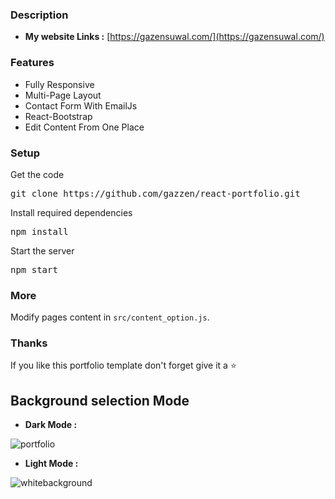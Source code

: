 ### Description

* **My website Links :**
[https://gazensuwal.com/](https://gazensuwal.com/)


### Features

- Fully Responsive
- Multi-Page Layout 
- Contact Form With EmailJs
- React-Bootstrap
- Edit Content From One Place

### Setup

Get the code

<pre>git clone https://github.com/gazzen/react-portfolio.git</pre>
 
Install required dependencies

<pre>npm install</pre>


Start the server

<pre>npm start</pre>

### More

Modify pages content in  `src/content_option.js`.

### Thanks

If you like this portfolio template don't forget give it a ⭐ 

## Background selection Mode
* **Dark Mode :**

![portfolio](https://user-images.githubusercontent.com/24693283/233456865-3f969e3b-ca3e-4854-a972-fb88ca344a6b.png)

* **Light Mode :**

![whitebackground](https://user-images.githubusercontent.com/24693283/233457799-348bc9e5-e959-4932-9f77-653f4514097b.png)

